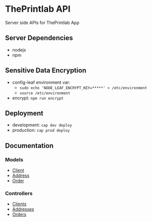 ThePrintlab API
==================

Server side APIs for ThePrintlab App

## Server Dependencies
- nodejs
- npm

## Sensitive Data Encryption
- config-leaf environment var:
	* `sudo echo 'NODE_LEAF_ENCRYPT_KEY=*****' > /etc/environment`
	* `source /etc/environment`
- encrypt: `npm run encrypt`

## Deployment
- development: `cap dev deploy`
- production: `cap prod deploy`

## Documentation

### Models
* [Client](client.html)
* [Address](address.html)
* [Order](order.html)

### Controllers
* [Clients](clients.html)
* [Addresses](addresses.html)
* [Orders](orders.html)
